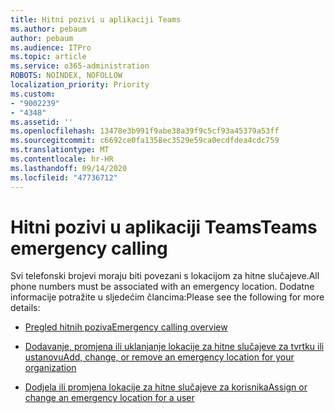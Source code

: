 ```yaml
---
title: Hitni pozivi u aplikaciji Teams
ms.author: pebaum
author: pebaum
ms.audience: ITPro
ms.topic: article
ms.service: o365-administration
ROBOTS: NOINDEX, NOFOLLOW
localization_priority: Priority
ms.custom:
- "9002239"
- "4348"
ms.assetid: ''
ms.openlocfilehash: 13478e3b991f9abe38a39f9c5cf93a45379a53ff
ms.sourcegitcommit: c6692ce0fa1358ec3529e59ca0ecdfdea4cdc759
ms.translationtype: MT
ms.contentlocale: hr-HR
ms.lasthandoff: 09/14/2020
ms.locfileid: "47736712"
---
```

# <a name="teams-emergency-calling"></a><span data-ttu-id="d76b0-102">Hitni pozivi u aplikaciji Teams</span><span class="sxs-lookup"><span data-stu-id="d76b0-102">Teams emergency calling</span></span>

<span data-ttu-id="d76b0-103">Svi telefonski brojevi moraju biti povezani s lokacijom za hitne slučajeve.</span><span class="sxs-lookup"><span data-stu-id="d76b0-103">All phone numbers must be associated with an emergency location.</span></span> <span data-ttu-id="d76b0-104">Dodatne informacije potražite u sljedećim člancima:</span><span class="sxs-lookup"><span data-stu-id="d76b0-104">Please see the following for more details:</span></span>

- [<span data-ttu-id="d76b0-105">Pregled hitnih poziva</span><span class="sxs-lookup"><span data-stu-id="d76b0-105">Emergency calling overview</span></span>](https://docs.microsoft.com/MicrosoftTeams/what-are-emergency-locations-addresses-and-call-routing)

- [<span data-ttu-id="d76b0-106">Dodavanje, promjena ili uklanjanje lokacije za hitne slučajeve za tvrtku ili ustanovu</span><span class="sxs-lookup"><span data-stu-id="d76b0-106">Add, change, or remove an emergency location for your organization</span></span>](https://docs.microsoft.com/MicrosoftTeams/add-change-remove-emergency-location-organization)

- [<span data-ttu-id="d76b0-107">Dodjela ili promjena lokacije za hitne slučajeve za korisnika</span><span class="sxs-lookup"><span data-stu-id="d76b0-107">Assign or change an emergency location for a user</span></span>](https://docs.microsoft.com/MicrosoftTeams/assign-change-emergency-location-user)
